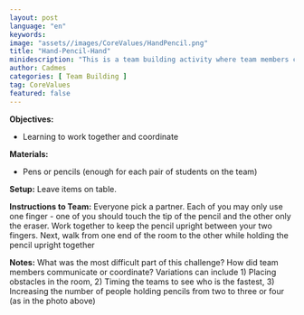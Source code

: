 ```yaml
---
layout: post
language: "en"
keywords:
image: "assets//images/CoreValues/HandPencil.png"
title: "Hand-Pencil-Hand"
minidescription: "This is a team building activity where team members coordinate to balance pencils."
author: Cadmes
categories: [ Team Building ]
tag: CoreValues
featured: false
---
```


<b>Objectives:</b>
- Learning to work together and coordinate

<b>Materials:</b>
- Pens or pencils (enough for each pair of students on the team)

<b>Setup:</b>
Leave items on table.

<b>Instructions to Team:</b>
Everyone pick a partner. Each of you may only use one finger - one of you should touch the tip of the pencil and the other only the eraser. Work together to keep the pencil upright between your two fingers. Next, walk from one end of the room to the other while holding the pencil upright together

<b>Notes:</b>
What was the most difficult part of this challenge? How did team members communicate or coordinate?
Variations can include 1) Placing obstacles in the room, 2) Timing the teams to see who
is the fastest, 3) Increasing the number of people holding pencils from two to three or four (as in the photo above)
